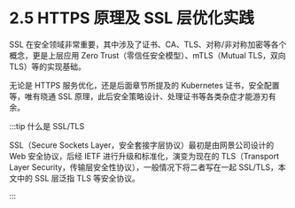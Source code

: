 # 2.5 HTTPS 原理及 SSL 层优化实践

SSL 在安全领域非常重要，其中涉及了证书、CA、TLS、对称/非对称加密等各个概念，更是上层应用 Zero Trust（零信任安全模型）、mTLS（Mutual TLS，双向 TLS）等的实现基础。

无论是 HTTPS 服务优化，还是后面章节所提及的 Kubernetes 证书，安全配置等，唯有晓通 SSL 原理，此后安全策略设计、处理证书等各类杂症才能游刃有余。

:::tip 什么是 SSL/TLS

SSL（Secure Sockets Layer，安全套接字层协议）最初是由网景公司设计的 Web 安全协议，后经 IETF 进行升级和标准化，演变为现在的 TLS（Transport Layer Security，传输层安全性协议），一般情况下将二者写在一起 SSL/TLS，本文中的 SSL 层泛指 TLS 等安全协议。

:::


